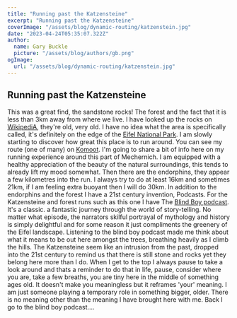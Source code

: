 ```yaml
---
title: "Running past the Katzensteine"
excerpt: "Running past the Katzensteine"
coverImage: "/assets/blog/dynamic-routing/katzenstein.jpg"
date: "2023-04-24T05:35:07.322Z"
author:
  name: Gary Buckle
  picture: "/assets/blog/authors/gb.png"
ogImage:
  url: "/assets/blog/dynamic-routing/katzenstein.jpg"
---
```


## Running past the Katzensteine

This was a great find, the sandstone rocks! The forest and the fact that it is less than 3km away from where we live. I have looked up the rocks on [WikipediA](https://de.wikipedia.org/wiki/Katzensteine), they're old, very old. I have no idea what the area is specifically called, it's definitely on the edge of the [Eifel National Park](https://de.wikipedia.org/wiki/Nationalpark_Eifel). I am slowly starting to discover how great this place is to run around. You can see my route (one of many) on [Komoot](https://www.komoot.com/tour/1070513190).
I'm going to share a bit of info here on my running experience around this part of Mechernich.
I am equipped with a healthy appreciation of the beauty of the natural surroundings, this tends to already lift my mood somewhat. Then there are the endorphins, they appear a few kilometres into the run. I always try to do at least 16km and sometimes 21km, if I am feeling extra buoyant then I will do 30km. In addition to the endorphins and the forest I have a 21st century invention, Podcasts. For the Katzensteine and forest runs such as this one I have The [Blind Boy podcast](https://play.acast.com/s/blindboy). It's a classic. a fantastic journey through the world of story-telling. No matter what episode, the narrators skilful portrayal of mythology and history is simply delightful and for some reason it just compliments the greenery of the Eifel landscape. Listening to the blind boy podcast made me think about what it means to be out here amongst the trees, breathing heavily as I climb the hills. The Katzensteine seem like an intrusion from the past, dropped into the 21st century to remind us that there is still stone and rocks yet they belong here more than I do. When I get to the top I always pause to take a look around and thats a reminder to do that in life, pause, consider where you are, take a few breaths, you are tiny here in the middle of something ages old. It doesn't make you meaningless but it reframes 'your' meaning. I am just someone playing a temporary role in something bigger, older. There is no meaning other than the meaning I have brought here with me. Back I go to the blind boy podcast....
